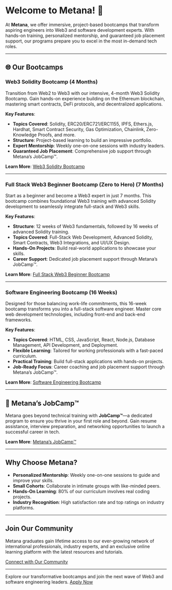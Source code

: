 # Welcome to Metana! 👋

At **Metana**, we offer immersive, project-based bootcamps that transform aspiring engineers into Web3 and software development experts. With hands-on training, personalized mentorship, and guaranteed job placement support, our programs prepare you to excel in the most in-demand tech roles.

---

## 🌐 Our Bootcamps

### Web3 Solidity Bootcamp (4 Months)
Transition from Web2 to Web3 with our intensive, 4-month Web3 Solidity Bootcamp. Gain hands-on experience building on the Ethereum blockchain, mastering smart contracts, DeFi protocols, and decentralized applications.

**Key Features**:
- **Topics Covered**: Solidity, ERC20/ERC721/ERC1155, IPFS, Ethers.js, Hardhat, Smart Contract Security, Gas Optimization, Chainlink, Zero-Knowledge Proofs, and more.
- **Structure**: Project-based learning to build an impressive portfolio.
- **Expert Mentorship**: Weekly one-on-one sessions with industry leaders.
- **Guaranteed Job Placement**: Comprehensive job support through Metana’s JobCamp™️.

**Learn More**: [Web3 Solidity Bootcamp](https://metana.io/web3-solidity-bootcamp-ethereum-blockchain/)

---

### Full Stack Web3 Beginner Bootcamp (Zero to Hero) (7 Months)
Start as a beginner and become a Web3 expert in just 7 months. This bootcamp combines foundational Web3 training with advanced Solidity development to seamlessly integrate full-stack and Web3 skills.

**Key Features**:
- **Structure**: 12 weeks of Web3 fundamentals, followed by 16 weeks of advanced Solidity training.
- **Topics Covered**: Full-Stack Web Development, Advanced Solidity, Smart Contracts, Web3 Integrations, and UI/UX Design.
- **Hands-On Projects**: Build real-world applications to showcase your skills.
- **Career Support**: Dedicated job placement support through Metana’s JobCamp™️.

**Learn More**: [Full Stack Web3 Beginner Bootcamp](https://metana.io/web3-beginner-bootcamp/)

---

### Software Engineering Bootcamp (16 Weeks)
Designed for those balancing work-life commitments, this 16-week bootcamp transforms you into a full-stack software engineer. Master core web development technologies, including front-end and back-end frameworks.

**Key Features**:
- **Topics Covered**: HTML, CSS, JavaScript, React, Node.js, Database Management, API Development, and Deployment.
- **Flexible Learning**: Tailored for working professionals with a fast-paced curriculum.
- **Practical Training**: Build full-stack applications with hands-on projects.
- **Job-Ready Focus**: Career coaching and job placement support through Metana’s JobCamp™️.

**Learn More**: [Software Engineering Bootcamp](https://metana.io/full-stack-software-engineer-bootcamp/)

---

## 🚀 Metana’s JobCamp™️
Metana goes beyond technical training with **JobCamp™️**—a dedicated program to ensure you thrive in your first role and beyond. Gain resume assistance, interview preparation, and networking opportunities to launch a successful career in tech.

**Learn More**: [Metana’s JobCamp™️](https://metana.io/jobcamp/)

---

## Why Choose Metana?
- **Personalized Mentorship**: Weekly one-on-one sessions to guide and improve your skills.
- **Small Cohorts**: Collaborate in intimate groups with like-minded peers.
- **Hands-On Learning**: 80% of our curriculum involves real coding projects.
- **Industry Recognition**: High satisfaction rate and top ratings on industry platforms.

---

## Join Our Community
Metana graduates gain lifetime access to our ever-growing network of international professionals, industry experts, and an exclusive online learning platform with the latest resources and tutorials.

[Connect with Our Community](https://metana.io/community)

---

Explore our transformative bootcamps and join the next wave of Web3 and software engineering leaders. [Apply Now](https://metana.io/apply)
